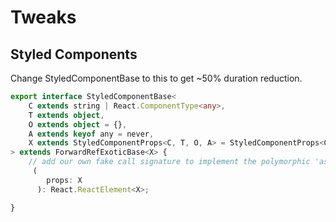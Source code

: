 # Tweaks

## Styled Components


Change StyledComponentBase to this to get ~50% duration reduction.

```ts
export interface StyledComponentBase<
    C extends string | React.ComponentType<any>,
    T extends object,
    O extends object = {},
    A extends keyof any = never,
    X extends StyledComponentProps<C, T, O, A> = StyledComponentProps<C, T, O, A>
> extends ForwardRefExoticBase<X> {
    // add our own fake call signature to implement the polymorphic 'as' prop
     (
        props: X
      ): React.ReactElement<X>;

}

```